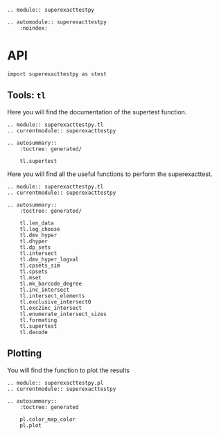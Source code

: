 ```{eval-rst}
.. module:: superexacttestpy 
```

```{eval-rst}
.. automodule:: superexacttestpy
    :noindex: 
```
# API
```
import superexacttestpy as stest 
```

## Tools: `tl`
Here you will find the documentation of the supertest function. 
```{eval-rst}
.. module:: superexacttestpy.tl
.. currentmodule:: superexacttestpy

.. autosummary::
    :toctree: generated/

    tl.supertest
```

Here you will find all the useful functions to perform the superexacttest.

```{eval-rst}
.. module:: superexacttestpy.tl
.. currentmodule:: superexacttestpy

.. autosummary::
    :toctree: generated/

    tl.len_data
    tl.log_choose
    tl.dmv_hyper
    tl.dhyper
    tl.dp_sets
    tl.intersect
    tl.dmv_hyper_logval
    tl.cpsets_sim
    tl.cpsets
    tl.mset
    tl.mk_barcode_degree
    tl.inc_intersect
    tl.intersect_elements
    tl.exclusive_intersect0
    tl.exc2inc_intersect
    tl.enumerate_intersect_sizes
    tl.formating
    tl.supertest
    tl.decode
```

## Plotting
You will find the function to plot the results 

```{eval-rst}
.. module:: superexacttestpy.pl
.. currentmodule:: superexacttestpy

.. autosummary::
    :toctree: generated

    pl.color_map_color
    pl.plot
```
